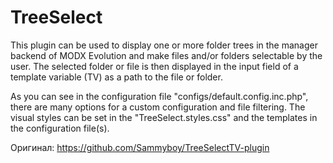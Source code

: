 TreeSelect
=========
This plugin can be used to display one or more folder trees in the manager 
backend of MODX Evolution and make files and/or folders selectable by the user.
The selected folder or file is then displayed in the input field of a 
template variable (TV) as a path to the file or folder.

As you can see in the configuration file "configs/default.config.inc.php",
there are many options for a custom configuration and file filtering.
The visual styles can be set in the "TreeSelect.styles.css" and the templates 
in the configuration file(s).

Оригинал: https://github.com/Sammyboy/TreeSelectTV-plugin